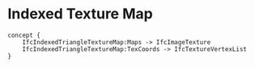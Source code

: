 Indexed Texture Map
===================



```
concept {
    IfcIndexedTriangleTextureMap:Maps -> IfcImageTexture
    IfcIndexedTriangleTextureMap:TexCoords -> IfcTextureVertexList
}
```
